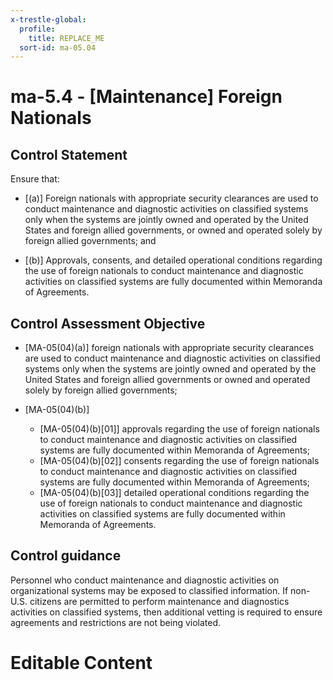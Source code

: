 ```yaml
---
x-trestle-global:
  profile:
    title: REPLACE_ME
  sort-id: ma-05.04
---
```


# ma-5.4 - \[Maintenance\] Foreign Nationals

## Control Statement

Ensure that:

- \[(a)\] Foreign nationals with appropriate security clearances are used to conduct maintenance and diagnostic activities on classified systems only when the systems are jointly owned and operated by the United States and foreign allied governments, or owned and operated solely by foreign allied governments; and

- \[(b)\] Approvals, consents, and detailed operational conditions regarding the use of foreign nationals to conduct maintenance and diagnostic activities on classified systems are fully documented within Memoranda of Agreements.

## Control Assessment Objective

- \[MA-05(04)(a)\] foreign nationals with appropriate security clearances are used to conduct maintenance and diagnostic activities on classified systems only when the systems are jointly owned and operated by the United States and foreign allied governments or owned and operated solely by foreign allied governments;

- \[MA-05(04)(b)\]

  - \[MA-05(04)(b)[01]\] approvals regarding the use of foreign nationals to conduct maintenance and diagnostic activities on classified systems are fully documented within Memoranda of Agreements;
  - \[MA-05(04)(b)[02]\] consents regarding the use of foreign nationals to conduct maintenance and diagnostic activities on classified systems are fully documented within Memoranda of Agreements;
  - \[MA-05(04)(b)[03]\] detailed operational conditions regarding the use of foreign nationals to conduct maintenance and diagnostic activities on classified systems are fully documented within Memoranda of Agreements.

## Control guidance

Personnel who conduct maintenance and diagnostic activities on organizational systems may be exposed to classified information. If non-U.S. citizens are permitted to perform maintenance and diagnostics activities on classified systems, then additional vetting is required to ensure agreements and restrictions are not being violated.

# Editable Content

<!-- Make additions and edits below -->
<!-- The above represents the contents of the control as received by the profile, prior to additions. -->
<!-- If the profile makes additions to the control, they will appear below. -->
<!-- The above markdown may not be edited but you may edit the content below, and/or introduce new additions to be made by the profile. -->
<!-- If there is a yaml header at the top, parameter values may be edited. Use --set-parameters to incorporate the changes during assembly. -->
<!-- The content here will then replace what is in the profile for this control, after running profile-assemble. -->
<!-- The current profile has no added parts for this control, but you may add new ones here. -->
<!-- Each addition must have a heading either of the form ## Control my_addition_name -->
<!-- or ## Part a. (where the a. refers to one of the control statement labels.) -->
<!-- "## Control" parts are new parts added after the statement part. -->
<!-- "## Part" parts are new parts added into the top-level statement part with that label. -->
<!-- Subparts may be added with nested hash levels of the form ### My Subpart Name -->
<!-- underneath the parent ## Control or ## Part being added -->
<!-- See https://ibm.github.io/compliance-trestle/tutorials/ssp_profile_catalog_authoring/ssp_profile_catalog_authoring for guidance. -->
